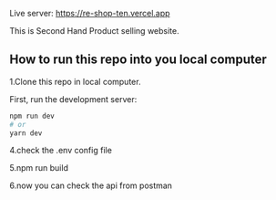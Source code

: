 Live server: https://re-shop-ten.vercel.app

This is Second Hand Product selling website.


## How to run this repo into you local computer

1.Clone this repo in local computer.

First, run the development server:

```bash
npm run dev
# or
yarn dev
```

4.check the .env config file

5.npm run build

6.now you can check the api from postman


